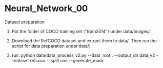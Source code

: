 # Neural_Network_00

Dataset preparation

1) Put the folder of COCO training set ("train2014") under data/images/.

2) Download the RefCOCO dataset and extract them to data/. Then run the script for data preparation under data/:

3) run: python data/data_process_v2.py --data_root . --output_dir data_v2 --dataset refcoco --split unc --generate_mask
